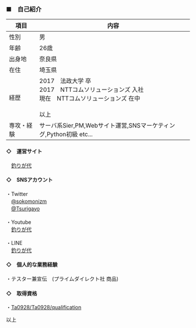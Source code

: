### ■　自己紹介

| 項目 |  内容   |
| --- | --- | 
| 性別 | 男 | 
| 年齢 | 26歳 |
| 出身地 | 奈良県 |
| 在住 | 埼玉県 |
| 経歴 | 2017　法政大学 卒 <br>2017　NTTコムソリューションズ 入社 <br>現在　NTTコムソリューションズ 在中 <br><br>以上 |
| 専攻・経験 | サーバ系Sier,PM,Webサイト運営,SNSマーケティング,Python初級 etc... |

#### ◇　運営サイト
　[釣りが代](https://tsuri-info.com/)

#### ◇　SNSアカウント
・Twitter
<br>　[@sokomonizm](https://twitter.com/sokomonizm)
<br>　[@Tsurigayo](https://twitter.com/Tsurigayo)
<br><br>・Youtube
<br>　[釣りが代](https://www.youtube.com/channel/UCHv5uMwagfDMxa6bMUL6eeQ)
<br><br>・LINE
<br>　[釣りが代](https://line.me/R/ti/p/%40389jodbn)

#### ◇　個人的な業務経験
・テスター兼宣伝　(プライムダイレクト社 商品)

#### ◇　取得資格
・[Ta0928/Ta0928/qualification](https://github.com/Ta0928/Ta0928/tree/main/qualification)

以上



<!--
**Ta0928/Ta0928** is a ✨ _special_ ✨ repository because its `README.md` (this file) appears on your GitHub profile.

Here are some ideas to get you started:

- 🔭 I’m currently working on ...
- 🌱 I’m currently learning ...
- 👯 I’m looking to collaborate on ...
- 🤔 I’m looking for help with ...
- 💬 Ask me about ...
- 📫 How to reach me: ...
- 😄 Pronouns: ...
- ⚡ Fun fact: ...
-->
